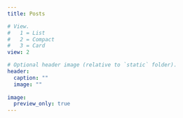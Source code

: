 ```yaml
---
title: Posts

# View.
#   1 = List
#   2 = Compact
#   3 = Card
view: 2

# Optional header image (relative to `static` folder).
header:
  caption: ""
  image: ""
  
image: 
  preview_only: true
---
```

